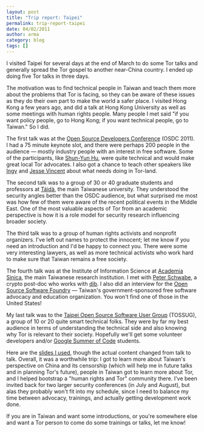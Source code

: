```yaml
---
layout: post
title: "Trip report: Taipei"
permalink: trip-report-taipei
date: 04/02/2011
author: arma
category: blog
tags: []
---
```


I visited Taipei for several days at the end of March to do some Tor talks and generally spread the Tor gospel to another near-China country. I ended up doing five Tor talks in three days.

The motivation was to find technical people in Taiwan and teach them more about the problems that Tor is facing, so they can be aware of these issues as they do their own part to make the world a safer place. I visited Hong Kong a few years ago, and did a talk at Hong Kong University as well as some meetings with human rights people. Many people I met said "if you want policy people, go to Hong Kong; if you want technical people, go to Taiwan." So I did.

The first talk was at the [Open Source Developers Conference](http://osdc.tw/) (OSDC 2011). I had a 75 minute keynote slot, and there were perhaps 200 people in the audience — mostly industry people with an interest in free software. Some of the participants, like [Shun-Yun Hu](http://mmnet.iis.sinica.edu.tw/~syhu/), were quite technical and would make great local Tor advocates. I also got a chance to teach other speakers like [Ingy](http://ingy.net/) and [Jesse Vincent](http://fsck.com/) about what needs doing in Tor-land.

The second talk was to a group of 30 or 40 graduate students and professors at [Táidà](http://www.ntu.edu.tw/engv4/), the main Taiwanese university. They understood the security angles better than the OSDC audience, but what surprised me most was how few of them were aware of the recent political events in the Middle East. One of the most valuable aspects of Tor from an academic perspective is how it is a role model for security research influencing broader society.

The third talk was to a group of human rights activists and nonprofit organizers. I've left out names to protect the innocent; let me know if you need an introduction and I'd be happy to connect you. There were some very interesting lawyers, as well as more technical activists who work hard to make sure that Taiwan remains a free society.

The fourth talk was at the Institute of Information Science at [Academia Sinica](http://www.iis.sinica.edu.tw/), the main Taiwanese research institution. I met with [Peter Schwabe](http://www.cryptojedi.org/users/peter/), a crypto post-doc who works with [djb](http://cr.yp.to/djb.html). I also did an interview for the [Open Source Software Foundry](http://www.iis.sinica.edu.tw/page/research/OpenSourceSoftwareFoundry.html) — Taiwan's government-sponsored free software advocacy and education organization. You won't find one of those in the United States!

My last talk was to the [Taipei Open Source Software User Group](http://www.tossug.org/) (TOSSUG), a group of 10 or 20 quite smart technical folks. They were by far my best audience in terms of understanding the technical side and also knowing why Tor is relevant to their society. Hopefully we'll get some volunteer developers and/or [Google Summer of Code](https://www.torproject.org/about/gsoc) students.

Here are the [slides I used](http://freehaven.net/~arma/slides-osdc11.pdf), though the actual content changed from talk to talk. Overall, it was a worthwhile trip: I got to learn more about Taiwan's perspective on China and its censorship (which will help me in future talks and in planning Tor's future), people in Taiwan got to learn more about Tor, and I helped bootstrap a "human rights and Tor" community there. I've been invited back for two larger security conferences (in July and August), but alas they probably won't fit into my schedule, since I need to balance my time between advocacy, trainings, and actually getting development work done.

If you are in Taiwan and want some introductions, or you're somewhere else and want a Tor person to come do some trainings or talks, let me know!

